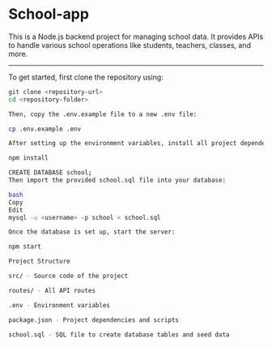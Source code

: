 # School-app

This is a Node.js backend project for managing school data. It provides APIs to handle various school operations like students, teachers, classes, and more.

---

To get started, first clone the repository using:

```bash
git clone <repository-url>
cd <repository-folder>

Then, copy the .env.example file to a new .env file:

cp .env.example .env

After setting up the environment variables, install all project dependencies:

npm install

CREATE DATABASE school;
Then import the provided school.sql file into your database:

bash
Copy
Edit
mysql -u <username> -p school < school.sql

Once the database is set up, start the server:

npm start

Project Structure

src/ - Source code of the project

routes/ - All API routes

.env - Environment variables

package.json - Project dependencies and scripts

school.sql - SQL file to create database tables and seed data
